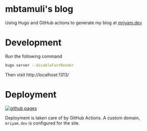 # mbtamuli's blog

Using Hugo and GitHub actions to generate my blog at [mriyam.dev](https://mriyam.dev)

# Development

Run the following command

```sh
hugo server --disableFastRender
```

Then visit http://localhost:1313/

# Deployment

[![github pages](https://github.com/mbtamuli/mbtamuli.github.io/actions/workflows/gh-pages.yaml/badge.svg)](https://github.com/mbtamuli/mbtamuli.github.io/actions/workflows/gh-pages.yaml)

Deployment is taken care of by GitHub Actions. A custom domain, `mriyam.dev` is configured for the site.
